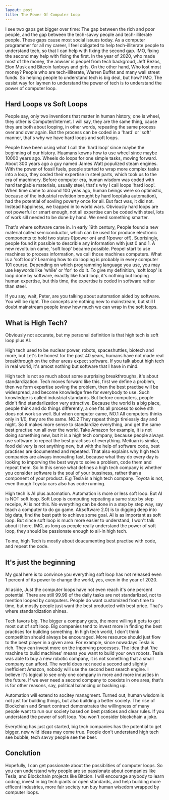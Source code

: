```yaml
---
layout: post
title: The Power Of Computer Loop
---
```


I see two gaps get bigger over time: The gap between the rich and poor people, and the gap between the tech-savvy people and tech-illiterate people. These gaps cause most social issues today. As a computer programmer for all my career, I feel obligated to help tech-illiterate people to understand tech, so that I can help with fixing the second gap. IMO, fixing the second may help with fixing the first. In the year of 2020, who made most of the money, the anwser is peopel from tech backgroud, Jeff Bezos, Elon Musk and Bitcoin fanboys and girls. On the other hand, Who lost most money? People who are tech-illiterate, Warren Buffet and many wall street funds. So helping people to understand tech is big deal, but how? IMO, The easist way for laymen to understand the power of tech is to understand the power of computer loop. 

## Hard Loops vs Soft Loops
People say, only two inventions that matter in human history, one is wheel, they other is Computer/Internet. I will say, they are the same thing, cause they are both about looping, in other words, repeating the same process over and over again. But the process can be coded in a 'hard' or 'soft' manner, that's why we have hard loops and soft loops.

People have been using what I call the 'hard loop' since maybe the beginning of our history. Huamans kowns how to use wheel since maybe 10000 years ago. Wheels do loops for one simple tasks, moving forward. About 300 years ago a guy named James Watt populized steam engines. With the power of fossil fuels, people started to wrap more complex tasks into a loop, they coded their expertise in steel parts, which took us to the era of machinery. Before computer era, human wisdom was coded with hard tangiable materials, usually steel, that's why I call loops 'hard loop'. When time came to around 100 yeas ago, human beings were so optimistic, because of the industrial revlotion brought by hard loop(aka automation), had the potential of sovling poverty once for all. But fact was, it did not. Instead happiness, we trapped in to world wars. Obviously hard loops are not powerful or smart enough, not all expertise can be coded with steel, lots of work sill needed to be done by hand. We need something smarter.

That's where software came in. In early 19th century, People found a new material called semiconductor, which can be used for produce electronic components to hold two states 0(power on) and 1(power off). Suprisingly, people found it possible to describle any information with just 0 and 1. A new revoltuion came, 'soft loop' became possible. Peopel start to use machines to process information, we call those machines computers. What is a 'soft loop'? Learning how to do looping is probably in every computer 101 course. Depending on which programming language you use, you may use keywords like 'while' or 'for' to do it. To give my definition, 'soft loop' is loop done by software, exactly like hard loop, it's nothing but looping human expertise, but this time, the expertise is coded in software rather than steel.

If you say, wait, Peter, are you talking about automation aided by software. You will be right. The concepts are nothing new to mainstream, but still I doubt mainstream people know how much we can wrap in the soft loops.

## What is High Tech?
Obviously not accurate, but my personal definition is that high tech is soft loop plus AI.

High tech used to be nuclear power, robots, spaceshuttles, biotech and more, but Let's be honest for the past 40 years, humans have not made real breakthrough on the other areas expect software. If you talk about high tech in real world, it's amost nothing but software that I have in mind.

High tech is not so much about some surprising breakthroughs, it's about standardization. Tech moves forward like this, first we define a problem, then we form expertise sovling the problem, then the best practise will be widespread, and become knowledge free for everybody to use. Such knowledge is called industrial standards. But before computers, people didn't find standarlization very attractive. Because the world is a big place, people think and do things differently, a one fits all process to solve sth does not work so well. But when computer came, NO.1 All computers thinks only in 1/0, they are the same. NO.2 They repeat things tirelessly day and night. So it makes more sense to standardize everything, and get the same best practise run all over the world. Take Amazon for example, it is not doing something new, but it is a high tech company, because people always use software to repeat the best practises of everything. Meituan is similar, food delivery is not anything new, but with the help of software code, best practises are documented and repeated. That also explains why high tech companies are always innovating fast, because what they do every day is looking to imporving the best ways to solve a problem, code them and repeat them. So In this sense what defines a high tech company is whether you consider software is the soul of your bussiness, rather than a component of your product. E.g Tesla is a high tech company. Toyota is not, even though Toyota cars also has code running.

High tech is AI plus automation. Automation is more or less soft loop. But AI is NOT soft loop. Soft Loop is computing repeating a same step by step receipe, AI is not this. No everything can be done in a step by step way, say teach a computer to do go game. AI(software 2.0) is to digging deep into big data, find the best path to achieve some goal. AI is as important as soft loop. But since soft loop is much more easier to understand, I won't talk about it here. IMO, as long as people really understand the power of soft loop, they should be passionate enough to all-in high tech.

To me, high Tech is mostly about doucumenting best practise with code, and repeat the code. 

## It's just the beginning
My goal here is to convince you everything soft loop has not released even 1 percent of its power to change the world, yes, even in the year of 2020.

AI aside, Just the computer loops have not even reach it's one percent potential. There are still 99.99 of the daily tasks are not standarlized, not to mention looped by computers. People do want customized from time to time, but mostly people just want the best producted with best price. That's where standardization shines. 

Tech favors big. The bigger a company gets, the more willing it gets to get most out of soft loop. Big companies tend to invest more in finding the best practises for building something. In high tech world, I don't think competition should always be encouraged. More resource should just flow to the best player in a given area. For example, since nowadays Tesla is rich. They can invest more on the inporving processes. The idea that 'the machine to build machines' means you want to build your own robots. Tesla was able to buy a new robotic company, it is not something that a small company can afford. The world does not need a second and slightly inefficient Amazon, nobody will use the second best search engine. I believe it's logical to see only one company in more and more industies in the future. If we ever need a second company to coexists in one area, that's is for other reasons, say, political balancing or backing up.

Automation will extend to socitey managment. Turned out, human wisdom is not just for building things, but also building a better society. The rise of Blockchain and Smart contract demonstrates the willingness of many people want to run our society based on best pratices and clear rules. If you understand the power of soft loop. You won't consider blockchain a joke.

Everything has just got started, big tech companies has the potential to get bigger, new wild ideas may come true. People don't understand high tech see bubble, tech savvy people see the beer.

## Conclution

Hopefully, I can get passionate about the possiblities of computer loops. So you can understand why people are so passionate about companies like Tesla, and Blockchain projects like Bitcion. I will encourage anybody to learn coding, invest in big tech giants or open standards, and help building more efficent industries, more fair society run buy human wisedom wrapped by computer loops. 
